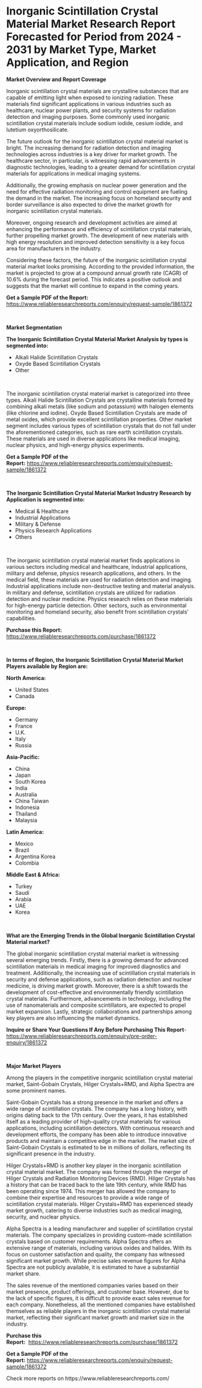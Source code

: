 <p><h1>Inorganic Scintillation Crystal Material Market Research Report Forecasted for Period from 2024 -  2031 by Market Type, Market Application, and Region</h1></p><p><strong>Market Overview and Report Coverage</strong></p>
<p><p>Inorganic scintillation crystal materials are crystalline substances that are capable of emitting light when exposed to ionizing radiation. These materials find significant applications in various industries such as healthcare, nuclear power plants, and security systems for radiation detection and imaging purposes. Some commonly used inorganic scintillation crystal materials include sodium iodide, cesium iodide, and lutetium oxyorthosilicate.</p><p>The future outlook for the inorganic scintillation crystal material market is bright. The increasing demand for radiation detection and imaging technologies across industries is a key driver for market growth. The healthcare sector, in particular, is witnessing rapid advancements in diagnostic technologies, leading to a greater demand for scintillation crystal materials for applications in medical imaging systems.</p><p>Additionally, the growing emphasis on nuclear power generation and the need for effective radiation monitoring and control equipment are fueling the demand in the market. The increasing focus on homeland security and border surveillance is also expected to drive the market growth for inorganic scintillation crystal materials.</p><p>Moreover, ongoing research and development activities are aimed at enhancing the performance and efficiency of scintillation crystal materials, further propelling market growth. The development of new materials with high energy resolution and improved detection sensitivity is a key focus area for manufacturers in the industry.</p><p>Considering these factors, the future of the inorganic scintillation crystal material market looks promising. According to the provided information, the market is projected to grow at a compound annual growth rate (CAGR) of 10.6% during the forecast period. This indicates a positive outlook and suggests that the market will continue to expand in the coming years.</p></p>
<p><strong>Get a Sample PDF of the Report:</strong> <a href="https://www.reliableresearchreports.com/enquiry/request-sample/1861372">https://www.reliableresearchreports.com/enquiry/request-sample/1861372</a></p>
<p>&nbsp;</p>
<p><strong>Market Segmentation</strong></p>
<p><strong>The Inorganic Scintillation Crystal Material Market Analysis by types is segmented into:</strong></p>
<p><ul><li>Alkali Halide Scintillation Crystals</li><li>Oxyde Based Scintillation Crystals</li><li>Other</li></ul></p>
<p>&nbsp;</p>
<p><p>The inorganic scintillation crystal material market is categorized into three types. Alkali Halide Scintillation Crystals are crystalline materials formed by combining alkali metals (like sodium and potassium) with halogen elements (like chlorine and iodine). Oxyde Based Scintillation Crystals are made of metal oxides, which provide excellent scintillation properties. Other market segment includes various types of scintillation crystals that do not fall under the aforementioned categories, such as rare earth scintillation crystals. These materials are used in diverse applications like medical imaging, nuclear physics, and high-energy physics experiments.</p></p>
<p><strong>Get a Sample PDF of the Report:</strong>&nbsp;<a href="https://www.reliableresearchreports.com/enquiry/request-sample/1861372">https://www.reliableresearchreports.com/enquiry/request-sample/1861372</a></p>
<p>&nbsp;</p>
<p><strong>The Inorganic Scintillation Crystal Material Market Industry Research by Application is segmented into:</strong></p>
<p><ul><li>Medical & Healthcare</li><li>Industrial Applications</li><li>Military & Defense</li><li>Physics Research Applications</li><li>Others</li></ul></p>
<p>&nbsp;</p>
<p><p>The inorganic scintillation crystal material market finds applications in various sectors including medical and healthcare, industrial applications, military and defense, physics research applications, and others. In the medical field, these materials are used for radiation detection and imaging. Industrial applications include non-destructive testing and material analysis. In military and defense, scintillation crystals are utilized for radiation detection and nuclear medicine. Physics research relies on these materials for high-energy particle detection. Other sectors, such as environmental monitoring and homeland security, also benefit from scintillation crystals' capabilities.</p></p>
<p><strong>Purchase this Report:</strong>&nbsp; <a href="https://www.reliableresearchreports.com/purchase/1861372">https://www.reliableresearchreports.com/purchase/1861372</a></p>
<p>&nbsp;</p>
<p><strong>In terms of Region, the Inorganic Scintillation Crystal Material Market Players available by Region are:</strong></p>
<p>
    <p> <strong> North America: </strong>
        <ul>
            <li>United States</li>
            <li>Canada</li>
        </ul>
        </p> 
    <p> <strong> Europe: </strong>
        <ul>
            <li>Germany</li>
            <li>France</li>
            <li>U.K.</li>
            <li>Italy</li>
            <li>Russia</li>
        </ul>
        </p> 
    <p> <strong> Asia-Pacific: </strong>
        <ul>
            <li>China</li>
            <li>Japan</li>
            <li>South Korea</li>
            <li>India</li>
            <li>Australia</li>
            <li>China Taiwan</li>
            <li>Indonesia</li>
            <li>Thailand</li>
            <li>Malaysia</li>
        </ul>
        </p> 
    <p> <strong> Latin America: </strong>
        <ul>
            <li>Mexico</li>
            <li>Brazil</li>
            <li>Argentina Korea</li>
            <li>Colombia</li>
        </ul>
        </p> 
    <p> <strong> Middle East & Africa: </strong>
        <ul>
            <li>Turkey</li>
            <li>Saudi</li>
            <li>Arabia</li>
            <li>UAE</li>
            <li>Korea</li>
        </ul>
    </p>
    </p>
<p>&nbsp;</p>
<p><strong>What are the Emerging Trends in the Global Inorganic Scintillation Crystal Material market?</strong></p>
<p><p>The global inorganic scintillation crystal material market is witnessing several emerging trends. Firstly, there is a growing demand for advanced scintillation materials in medical imaging for improved diagnostics and treatment. Additionally, the increasing use of scintillation crystal materials in security and defense applications, such as radiation detection and nuclear medicine, is driving market growth. Moreover, there is a shift towards the development of cost-effective and environmentally friendly scintillation crystal materials. Furthermore, advancements in technology, including the use of nanomaterials and composite scintillators, are expected to propel market expansion. Lastly, strategic collaborations and partnerships among key players are also influencing the market dynamics.</p></p>
<p><strong>Inquire or Share Your Questions If Any Before Purchasing This Report</strong>- <a href="https://www.reliableresearchreports.com/enquiry/pre-order-enquiry/1861372">https://www.reliableresearchreports.com/enquiry/pre-order-enquiry/1861372</a></p>
<p>&nbsp;</p>
<p><strong>Major Market Players</strong></p>
<p><p>Among the players in the competitive inorganic scintillation crystal material market, Saint-Gobain Crystals, Hilger Crystals+RMD, and Alpha Spectra are some prominent names.</p><p>Saint-Gobain Crystals has a strong presence in the market and offers a wide range of scintillation crystals. The company has a long history, with origins dating back to the 17th century. Over the years, it has established itself as a leading provider of high-quality crystal materials for various applications, including scintillation detectors. With continuous research and development efforts, the company has been able to introduce innovative products and maintain a competitive edge in the market. The market size of Saint-Gobain Crystals is estimated to be in millions of dollars, reflecting its significant presence in the industry.</p><p>Hilger Crystals+RMD is another key player in the inorganic scintillation crystal material market. The company was formed through the merger of Hilger Crystals and Radiation Monitoring Devices (RMD). Hilger Crystals has a history that can be traced back to the late 19th century, while RMD has been operating since 1974. This merger has allowed the company to combine their expertise and resources to provide a wide range of scintillation crystal materials. Hilger Crystals+RMD has experienced steady market growth, catering to diverse industries such as medical imaging, security, and nuclear physics.</p><p>Alpha Spectra is a leading manufacturer and supplier of scintillation crystal materials. The company specializes in providing custom-made scintillation crystals based on customer requirements. Alpha Spectra offers an extensive range of materials, including various oxides and halides. With its focus on customer satisfaction and quality, the company has witnessed significant market growth. While precise sales revenue figures for Alpha Spectra are not publicly available, it is estimated to have a substantial market share.</p><p>The sales revenue of the mentioned companies varies based on their market presence, product offerings, and customer base. However, due to the lack of specific figures, it is difficult to provide exact sales revenue for each company. Nonetheless, all the mentioned companies have established themselves as reliable players in the inorganic scintillation crystal material market, reflecting their significant market growth and market size in the industry.</p></p>
<p><strong>Purchase this Report:</strong>&nbsp;&nbsp;<a href="https://www.reliableresearchreports.com/purchase/1861372">https://www.reliableresearchreports.com/purchase/1861372</a></p>
<p></p>
<p><strong>Get a Sample PDF of the Report:</strong>&nbsp;<a href="https://www.reliableresearchreports.com/enquiry/request-sample/1861372">https://www.reliableresearchreports.com/enquiry/request-sample/1861372</a></p>
<p>Check more reports on https://www.reliableresearchreports.com/</p>